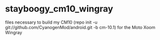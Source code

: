 # stayboogy_cm10_wingray
files necessary to build my CM10 (repo init -u git://github.com/CyanogenMod/android.git -b cm-10.1) for the Moto Xoom Wingray
